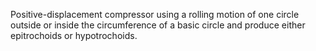 Positive-displacement compressor using a rolling motion of one circle outside or inside the circumference of a basic circle and produce either epitrochoids or hypotrochoids.